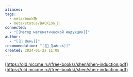 ```yaml
---
aliases: 
tags:
  - meta/book📚
  - meta/status/BACKLOG_🌰
connected:
  - "[[Метод математической индукции]]"
author:
  - "[[👤 Шень]]"
recommendation: "[[👤 Дайняк]]"
created: 2024-01-22 11:08
---
```


[https://old.mccme.ru//free-books//shen/shen-induction.pdf](https://old.mccme.ru//free-books//shen/shen-induction.pdf)

